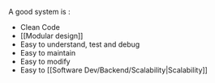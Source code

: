 A good system is : 
- Clean Code
- [[Modular design]]
- Easy to understand, test and debug
- Easy to maintain
- Easy to modify
- Easy to [[Software Dev/Backend/Scalability|Scalability]]

